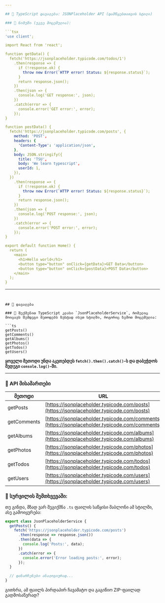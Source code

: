 ```yaml
---

## 📘 TypeScript დავალება: JSONPlaceholder API (დამწყებთათვის სტილი)

### 🧪 ნიმუში (უკვე მოცემულია):

```tsx
'use client';

import React from 'react';

function getData() {
  fetch('https://jsonplaceholder.typicode.com/todos/1')
    .then(response => {
      if (!response.ok) {
        throw new Error(`HTTP error! Status: ${response.status}`);
      }
      return response.json();
    })
    .then(json => {
      console.log('GET response:', json);
    })
    .catch(error => {
      console.error('GET error:', error);
    });
}

function postData() {
  fetch('https://jsonplaceholder.typicode.com/posts', {
    method: 'POST',
    headers: {
      'Content-Type': 'application/json',
    },
    body: JSON.stringify({
      title: 'TSU',
      body: 'We learn typescript',
      userId: 1,
    }),
  })
    .then(response => {
      if (!response.ok) {
        throw new Error(`HTTP error! Status: ${response.status}`);
      }
      return response.json();
    })
    .then(json => {
      console.log('POST response:', json);
    })
    .catch(error => {
      console.error('POST error:', error);
    });
}

export default function Home() {
  return (
    <main>
      <h1>Hello world</h1>
      <button type="button" onClick={getData}>GET Data</button>
      <button type="button" onClick={postData}>POST Data</button>
    </main>
  );
}
```

---
```


## 🎯 დავალება

### 🔨 შექმენით TypeScript კლასი `JsonPlaceholderService`, რომელიც მოიცავს შემდეგი მეთოდებს ზუსტად ისეთ სტილში, როგორიც ზემოთ მოცემულია:

```ts
getPosts()
getComments()
getAlbums()
getPhotos()
getTodos()
getUsers()
```

**ყოველი მეთოდი უნდა აკეთებდეს `fetch().then().catch()`-ს და დაბეჭდოს შედეგი `console.log()`-ში.**

---

### 🧾 API მისამართები

| მეთოდი      | URL                                                                                            |
| ----------- | ---------------------------------------------------------------------------------------------- |
| getPosts    | [https://jsonplaceholder.typicode.com/posts](https://jsonplaceholder.typicode.com/posts)       |
| getComments | [https://jsonplaceholder.typicode.com/comments](https://jsonplaceholder.typicode.com/comments) |
| getAlbums   | [https://jsonplaceholder.typicode.com/albums](https://jsonplaceholder.typicode.com/albums)     |
| getPhotos   | [https://jsonplaceholder.typicode.com/photos](https://jsonplaceholder.typicode.com/photos)     |
| getTodos    | [https://jsonplaceholder.typicode.com/todos](https://jsonplaceholder.typicode.com/todos)       |
| getUsers    | [https://jsonplaceholder.typicode.com/users](https://jsonplaceholder.typicode.com/users)       |


### 🎁 სურვილის შემთხვევაში:

თუ გინდა, მზად ვარ შეგიქმნა `.ts` ფაილის საწყისი შაბლონი ამ სტილში, ასე გამოიყურება:

```ts
export class JsonPlaceholderService {
  getPosts() {
    fetch('https://jsonplaceholder.typicode.com/posts')
      .then(response => response.json())
      .then(data => {
        console.log('Posts:', data);
      })
      .catch(error => {
        console.error('Error loading posts:', error);
      });
  }

  // დანარჩენები ანალოგიურად...
}
```

გითხრა, ამ ფაილს პირდაპირ ჩავამატო და გაგიწიო ZIP-ფაილად გადმოსაწერად?
